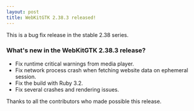 ```yaml
---
layout: post
title: WebKitGTK 2.38.3 released!
---
```


This is a bug fix release in the stable 2.38 series.

### What's new in the WebKitGTK 2.38.3 release?

- Fix runtime critical warnings from media player.
- Fix network process crash when fetching website data on ephemeral session.
- Fix the build with Ruby 3.2.
- Fix several crashes and rendering issues.

Thanks to all the contributors who made possible this release.